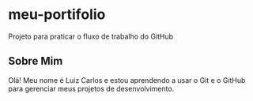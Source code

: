 # meu-portifolio
Projeto para praticar o fluxo de trabalho do GitHub

## Sobre Mim
Olá! Meu nome é Luiz Carlos e estou aprendendo a usar o Git e o GitHub para gerenciar meus projetos de desenvolvimento.